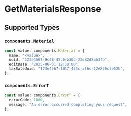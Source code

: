 # GetMaterialsResponse


## Supported Types

### `components.Material`

```typescript
const value: components.Material = {
  name: "<value>",
  uuid: "123e4567-9c48-45c6-b30d-22e82d8ab3fb",
  editDate: "2025-06-01 12:00:00",
  taxRateUuid: "123e4567-1847-455c-af6c-22e826cfe62b",
};
```

### `components.ErrorT`

```typescript
const value: components.ErrorT = {
  errorCode: 1000,
  message: "An error occurred completing your request",
};
```

